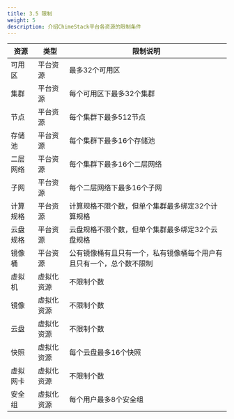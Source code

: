 ```yaml
---
title: 3.5 限制
weight: 5
description: 介绍ChimeStack平台各资源的限制条件
---
```



|资源|类型|限制说明|
|---|---|---|
|可用区|平台资源|最多32个可用区|
|集群|平台资源|每个可用区下最多32个集群|
|节点|平台资源|每个集群下最多512节点|
|存储池|平台资源|每个集群下最多16个存储池|
|二层网络|平台资源|每个集群下最多16个二层网络|
|子网|平台资源|每个二层网络下最多16个子网|
|计算规格|平台资源|计算规格不限个数，但单个集群最多绑定32个计算规格|
|云盘规格|平台资源|云盘规格不限个数，但单个集群最多绑定32个云盘规格|
|镜像桶|平台资源|公有镜像桶有且只有一个，私有镜像桶每个用户有且只有一个，总个数不限制|
|虚拟机|虚拟化资源|不限制个数|
|镜像|虚拟化资源|不限制个数|
|云盘|虚拟化资源|不限制个数|
|快照|虚拟化资源|每个云盘最多16个快照|
|虚拟网卡|虚拟化资源|不限制个数|
|安全组|虚拟化资源|每个用户最多8个安全组|